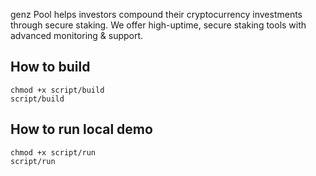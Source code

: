 genz Pool helps investors compound their cryptocurrency investments through 
secure staking. We offer high-uptime, secure staking tools with advanced 
monitoring & support.

## How to build

	chmod +x script/build
	script/build

## How to run local demo

	chmod +x script/run
	script/run



